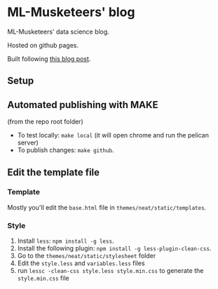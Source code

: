 # ML-Musketeers' blog

ML-Musketeers' data science blog.

Hosted on github pages.

Built following [this blog post](https://www.dataquest.io/blog/how-to-setup-a-data-science-blog/).

## Setup

## Automated publishing with MAKE

(from the repo root folder)

- To test locally: `make local` (it will open chrome and run the pelican server)
- To publish changes: `make github`.

## Edit the template file

### Template

Mostly you'll edit the `base.html` file in `themes/neat/static/templates`.

### Style

1. Install `less`: `npm install -g less`.
2. Install the following plugin: `npm install -g less-plugin-clean-css`.
3. Go to the `themes/neat/static/stylesheet` folder
4. Edit the `style.less` and `variables.less` files
5. run `lessc -clean-css style.less style.min.css` to generate the `style.min.css` file

